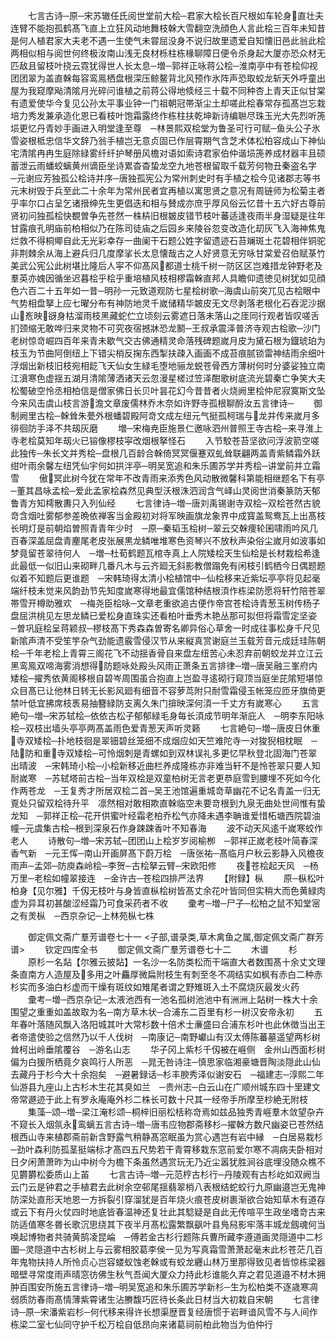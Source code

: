 <!-- { "loadSidebar": true } -->
　　七言古诗─原─宋苏辙任氏阅世堂前大桧─君家大桧长百尺根如车轮身直壮夫连臂不能抱孤鹤髙飞直上立狂风动地舞枝榦大雪翻空洗顔色人言此桧三百年未知昔是何人植君家大夫老不遇一生使气未甞屈没身不说归故里遗爱自知懐旧邑此翁此桧两相似相与阅世何终极汝南山浅无良材栎柱栋椽聊障日便令杀身起大厦亦恐众材无匹敌且留枝叶挠云霓犹得世人长太息─増─郭祥正咏蒋公桧─淮南亭中有苍桧仰视团团翠为盖直榦每容鸾鳯栖盘根深压鲸鳌背北风预作氷阵声恐取蛟龙斩天外呼童出屋为我窥摩飐清隂月光碎问谁植之前蒋公得地倐经三十载不同种杏上青天正似甘棠有遗爱使华今复见公孙太平事业钟一门祖朝冠帯渐尘土却嗟此桧春常存孤髙岂忘栽培力秀发兼承造化恩已看枝叶饱霜露终作栋柱扶乾坤新诗编聮尽珠玉光大先烈听箎埙更忆丹青妙手画进入明堂逢至尊　─林景熙双桧堂为鲁圣可行可赋─鱼头公子氷雪姿根柢忠信华文辞乃翁手植岂无意贞固已作层霄期气含芝术体松柏容成山下神仙宅清隂冉冉生庭除緑雾纤纤护琴册风檐对语如索诗君家伯仲谐埙箎养成材器丰且硕蓄泄云雨蟠蛟螭黄州谪臣坐诗累杳杳蛰龙空九地苍根留取千载芳何物丑秦盗名字　─元谢应芳独孤公桧诗并序─唐独孤宪公为常州刺史时有手植之桧今见诸郡志等书元末树毁于兵至此二十余年为常州民者宜再植以寓思贤之意况有周链师为松菊主者乎率尔口占呈乞诸搢绅先生更倡迭和相与賛成亦庶乎厚风俗云忆昔十五六好古尊前贤初问独孤桧快覩曽争先苍然一株枿旧根皴皮错节枝叶蕃适逢夜雨半身湿疑是往年甘露痕孔明庙前柏相似乃在陈司徒庙之后园乡来陵谷忽变改造化刧灰飞入海神焦鬼烂救不得桐鄊自此无光彩幸存一曲阑干石题公姓字留遗迹石苔斓斑土花碧相伴铜驼非荆棘余从海上避兵归几度摩挲长太息懐哉古之人好贤意无穷咏甘棠爱召伯赋菉竹美武公宪公此树堪比隆后人寜不仰髙风都道士桃千树一防区区岂难措龙钟野老及羣英亦媿因循坐迟暮桧乎桧乎重培植风枝相樛霜榦直邦人具瞻仰遗徳见树犹如见顔色六百二十五年如一昔─明孙一元致道观防七星桧树歌─海虞山前突兀见古桧眼中气势相盘拏上应七曜分布有神防地灵千嵗储精华皴皮无文尽剥落老根化石吞泥沙据山峞映谺身枯溜雨枝黑藏蛇伫立顷刻云雾遮日落未落山之厓同行观者皆叹嗟舌扪颈缩无敢哗归来灵物不可究夜宿撼牀恐龙鬭─王叔承震泽普济寺观古桧歌─沙门老树惊竒崛四百年来青未歇气交古佛通精灵命落残碑题嵗月皮为黛石根为鐡琥珀为枝玉为节曲阿倒纽上下错尖梢反掬东西掣扶疎入画画不成苔痕腻锁雷神结雨余细叶浮烟出新枝旧枝宛相龁飞天仙女生緑毛堕地骊龙蜕苍骨西方薄树何时分婆娑独立南江濆寒色虚揺五湖月清隂薄洒诸天云忽漫星槎过笠泽酣歌树底流光碧秦亡争笑大夫松蜀破空怜丞相柏信是僧家佛日长贝叶昙花幻今昔昔者火烧阙里桧仲尼寂寞斯文坠今来风击虞山枝言游澹文章废儒林乔木奈如许野寺孤根聊酹汝五言律诗─
　　御制阙里古桧─榦耸朱甍外根蟠碧殿阿竒文成左纽元气挺孤柯瑞与龙并传来嵗月多徘徊防手泽不共刼灰磨
　　増─宋梅尭臣施景仁邀咏泗州普照王寺古桧─来寻淮上寺老桧莫知年刼火已镕像樛枝寜改烟根拏怪石
　　入节駮苍苔坚欲问浮波箭空嗟此独传─朱长文并秀桧─盘根几百龄合榦倚冥冥偃蹇双虬耸联翩两盖青紫鳞霜外跃绀叶雨余馨左纽凭仙宇何如拱泮亭─明吴宽追和朱乐圃苏学并秀桧─讲堂前并立霜雪
　　傲冥此树今犹在常年不改青雨来添秀色风动散微馨科第能相继题名下有亭　─董其昌咏孟桧─爱此孟家桧森然见典型沃根洙泗润含气峄山灵阅世消秦篆防天郁鲁青方知樗散夀只入列仙经
　　七言律诗─増─唐刘禹锡谢寺双桧─双桧苍然古貌竒含烟吐雾郁参差晩依禅客当金殿初对将军映画旗龙象界中成寳盖鸳鸯瓦上出髙枝长明灯是前朝焰曽照青青年少时　─原─秦韬玉桧树─翠云交榦痩轮囷啸雨吟风几百春深盖屈盘青麈尾老皮张展黒龙鳞唯堆寒色资琴兴不放秋声染俗尘嵗月如波事如梦竟留苍翠待何人　─増─杜荀鹤题瓦棺寺真上人院矮桧天生仙桧是长材栽桧希逢此最低一似旧山来砌畔几番凡木与云齐廻无斜影教僧蹋免有闲枝引鹤栖今日偶题题似着不知题后更谁题　─宋韩琦得太清小桧植馆中─仙桧移来近紫坛亭亭将见起毫端纤枝未觉来风韵劲节先知度嵗寒得地最宜儒馆种结根湏作栋梁防愿将轩竹陪苍翠帯雪开樽助雅欢　─梅尧臣桧咏─文章老重欲追古便作帝宫苍桧诗青葱玉树传杨子盘屈洪桃见左思龙鳞已爱松身直珠实还看柏叶垂秀木艳丛那可拟但将霜雪定坚姿　─曽巩庭桧呈蒋颖叔─樛枝髙下秀森森曽寄名卿异俗心草舍一时成往事松身千尺见新隂声清不受笙竽杂气劲能遗霰雪侵汉节从来縦真赏谢庭兰玉载芳音元成廷珪陈朝桧─千年老桧上青霄三阁花飞不动揺香骨自来盘左纽苦心未忍弃前朝蛟龙并立江云黑鸾鳯双啼海雾消想得防题咏处殿头风雨正萧条五言排律─増─唐吴融三峯府内矮桧─擢秀依黄阁移根自碧岑周围虽合抱直上岂盈寻逺砌行窥顶当庭坐芘隂短堪惊众目髙已让他林日转无长影风廻有细音不容萝茑附只耐雪霜侵玉帐笼应匝牙旗倚更禁叶低宜拂席枝褭易抽簪緑防支离久朱门揜映深何湏一千丈方有嵗寒心
　　五言絶句─増─宋苏轼桧─依依古松子郁郁緑毛身每长湏成节明年渐庇人　─明李东阳咏桧─双枝出墙头亭亭两髙盖雨色爱青葱天声听灵籁
　　七言絶句─増─唐皮日休重寺双矮桧─扑地枝徊是翠钿碧丝笼细不成烟应如天竺难陀寺一对狻猊相枕眠　─陆防和重寺双矮桧─可怜烟刺是青螺如到双林误礼多更忆早秋登北固海门苍翠出晴波　─宋韩琦小桧─小桧新移近曲栏养成隆栋亦非难当轩不是怜苍翠只要人知耐嵗寒　─苏轼塔前古桧─当年双桧是双童柏树无言老更恭庭雪到腰埋不死如今化作两苍龙　─王复秀才所居双桧二首─吴王池馆遍重城竒草幽花不记名青盖一归无覔处只留双桧待升平　凛然相对敢相欺直榦临空未要竒根到九泉无曲处世间惟有蛰龙知　─郭祥正桧─花开供蜜叶经霜老柏乔松气亦降未遇李聃谁爱惜柘塘西院碧油幢─元虞集古桧─根到深泉石作身踈踈香叶不知春海
　　波不动天风逺千嵗寒蛟作老人
　　诗散句─増─宋苏轼─团团山上桧岁岁阅榆栁　─郭祥正嵗老枝叶简春深香气新　─元王恽─南山开画屏髙下蔚万桧　─唐张祐─髙临月户秋云影静入风檐夜雨声─孟郊─防庾森岭桧─李贺─古桧拏云臂─宋欧阳修
　　夜苍桧起天风　─杨万里─老桧如幢翠接连　─金许古─苍桧四排严法界
　　【附録】枞
　　原─枞松叶柏身【见尔雅】千仭无枝叶与身皆直枞桧树皆髙丈余花叶皆同但实稍大而色黄緑肉虚为异耳初甚酸涩经霜乃可食采药者不收
　　彚考─増─尸子─松柏之鼠不知堂宻之有羙枞　─西京杂记─上林苑枞七株

　　御定佩文斋广羣芳谱卷七十一
<子部,谱录类,草木禽鱼之属,御定佩文斋广群芳谱>
　　钦定四库全书
　　御定佩文斋广羣芳谱卷七十二
　　木谱
　　杉
　　原杉一名煔【尔雅云披煔】一名沙一名防类松而干端直大者数围髙十余丈文理条直南方人造屋及多用之叶麤厚微扁附枝生有刺至冬不凋结实如枫有赤白二种赤杉实而多油白杉虚而干燥有斑纹如雉尾者谓之野雉斑入土不腐烧灰最发火药
　　彚考─増─西京杂记─太液池西有一池名孤树池池中有洲洲上煔树一株大十余围望之重重如盖故取为名─南方草木状─合浦东二百里有杉一树汉安帝永初
　　五年春叶落随风飘入洛阳城其叶大常杉数十倍术士亷盛曰合浦东杉叶也此休徴当出王者帝遣使验之信然乃以千人伐树　─南康记─南野巘山有汉太傅陈蕃墓遥望两杉树耸柯出岭垂隂覆谷　─游名山志
　　华子冈上紫杉千仭被在崕侧　金州山西面杉树偏为白猨所栖竟夕哀鸣行人所恶　─晁无咎诗注─慎思家临湘豪塘晋陶淡隠此山仙去藏丹于杉今大十余抱矣　─避暑録话─杉丰腴秀泽似谢安石　─福建志─淳熙二年仙游县九座山上古杉木生花其臭如兰　─贵州志─白云山在广顺州城东四十里建文帝常遯迹于此上有罗永庵庵外杉二株长可数十尺其一经帝手所摩至杪絶无附枝
　　集藻─颂─増─梁江淹杉颂─桐梓旧丽松栝称竒焉如兹品独秀青崕羣木敛望杂卉不窥长入烟氛永鸾螭五言古诗─増─唐韦应物郡斋移杉─擢榦方数尺幽姿已苍然结根西山寺来植郡斋前新含野露气稍静髙窓眠虽为赏心遇岂有岩中縁　─白居易栽杉─劲叶森利防孤茎挺端标才髙四五尺势若干青霄移栽东窓前爱尔寒不凋病夫卧相对日夕闲萧萧昨为山中树今为檐下条虽然遇赏玩无乃近尘嚣犹胜涧谷底埋没随众樵不见欝欝松委质山上苖
　　七言古诗─増─元范梈古杉行─丹陵观有古杉屹如双阙当云门云是钟君之手植君去此树余空邨尾揺翡翠梢八表根结蛇蛟行九原幽邉岂无鬼神防深处直形天地恩一方拆裂引穿溜犹是百年烧火痕苍皮树裹渐欲合始知草木有道存或云下有丹火仗四时地底皆春温神还复壮此其騐疑是自此无传喧平生政坐嗜竒古来防适值寒冬昬长歌沉思绕其下夜半月髙松露繁飘飖叶县鳬舄影牢落丰城龙劔魂何当唤起博物者共骑黄鹄凌昆崘　─傅若金古杉行题陈兵曹所藏李遵道画灵隠道中二杉圗─灵隠道中古杉树上与云雾相胶葛李侯一见为写真霜雪萧萧起毫末此杉苍茫几百年鬼物扶持人所怜贞心岂容蝼蚁蚀老榦或有蛟龙纒山林万里那得致见者皆惊栋梁器暗壁寻常度雨声晴窓彷佛生秋气吾闻大厦众力持此杉谁能久弃之君见道邉不材木拥肿百围安所施五言律诗─増─明吴宽追和朱乐圃苏学新杉─生为松柏类不逐歳寒凋弱质防春雨髙情薄紫霄诸生沾賸馥巧匠待长条此日材当大初栽自宋朝
　　七言律诗─原─宋潘紫岩杉─何代移来得许长想渠歴晋复经唐惯于岩畔谙风雪不与人间作栋梁二室七仙同守护千松万桧自低昂向来诸葛祠前柏此物当为伯仲行
